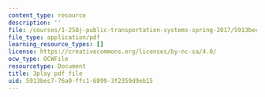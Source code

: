 ```yaml
---
content_type: resource
description: ''
file: /courses/1-258j-public-transportation-systems-spring-2017/5913bec776a0ffc168993f2359d9eb15_dttSgzTJKK4.pdf
file_type: application/pdf
learning_resource_types: []
license: https://creativecommons.org/licenses/by-nc-sa/4.0/
ocw_type: OCWFile
resourcetype: Document
title: 3play pdf file
uid: 5913bec7-76a0-ffc1-6899-3f2359d9eb15
---
```


